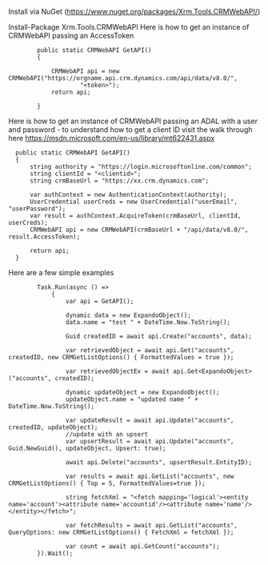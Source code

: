
Install via NuGet (https://www.nuget.org/packages/Xrm.Tools.CRMWebAPI/)

Install-Package Xrm.Tools.CRMWebAPI 
Here is how to get an instance of CRMWebAPI passing an AccessToken
````
        public static CRMWebAPI GetAPI()
        {

            CRMWebAPI api = new CRMWebAPI("https://orgname.api.crm.dynamics.com/api/data/v8.0/",
                    "<token>");
            return api;

        }
````
Here is how to get an instance of CRMWebAPI passing an ADAL with a user and password - to understand how to get a client ID visit the walk through here https://msdn.microsoft.com/en-us/library/mt622431.aspx 
````
  public static CRMWebAPI GetAPI()
  {
      string authority = "https://login.microsoftonline.com/common";
      string clientId = "<clientid>";
      string crmBaseUrl = "https://xx.crm.dynamics.com";

      var authContext = new AuthenticationContext(authority);
      UserCredential userCreds = new UserCredential("userEmail", "userPassword");
      var result = authContext.AcquireToken(crmBaseUrl, clientId, userCreds);
      CRMWebAPI api = new CRMWebAPI(crmBaseUrl + "/api/data/v8.0/", result.AccessToken);
      
      return api;
  }
````

Here are a few simple examples 
````
        Task.Run(async () =>
            {
                var api = GetAPI();

                dynamic data = new ExpandoObject();
                data.name = "test " + DateTime.Now.ToString();

                Guid createdID = await api.Create("accounts", data);                

                var retrievedObject = await api.Get("accounts", createdID, new CRMGetListOptions() { FormattedValues = true });

                var retrievedObjectEx = await api.Get<ExpandoObject>("accounts", createdID);

                dynamic updateObject = new ExpandoObject();
                updateObject.name = "updated name " + DateTime.Now.ToString();

                var updateResult = await api.Update("accounts", createdID, updateObject);
                //update with an upsert
                var upsertResult = await api.Update("accounts", Guid.NewGuid(), updateObject, Upsert: true);

                await api.Delete("accounts", upsertResult.EntityID);

                var results = await api.GetList("accounts", new CRMGetListOptions() { Top = 5, FormattedValues=true });

                string fetchXml = "<fetch mapping='logical'><entity name='account'><attribute name='accountid'/><attribute name='name'/></entity></fetch>";

                var fetchResults = await api.GetList("accounts", QueryOptions: new CRMGetListOptions() { FetchXml = fetchXml });

                var count = await api.GetCount("accounts");
        }).Wait();
